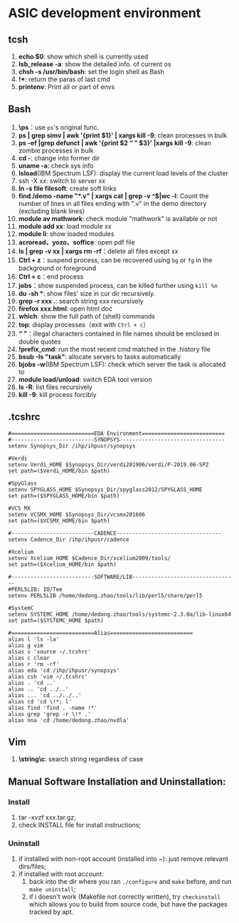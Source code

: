 # ASIC development environment

## tcsh
1. **echo $0**: show which shell is currently used
2. **lsb_release -a**: show the detailed info. of current os
3. **chsh -s /usr/bin/bash**: set the login shell as Bash
4. **!\***: return the paras of last cmd
5. **printenv**: Print all or part of envs

## Bash
1. **\ps**：use `ps`'s original func.
2. **ps | grep simv | awk '{print $1}' | xargs kill -9**: clean processes in bulk
3. **ps -ef |grep defunct | awk '{print $2 “ ” $3}' |xargs kill -9**: clean zombie processes in bulk
4. **cd -**: change into former dir
5. **uname -a**: check sys info
6. **lsload**(IBM Spectrum LSF): display the current load levels of the cluster
7. ssh -X xx: switch to server xx
8. **ln -s file filesoft**: create soft links
9. **find /demo -name "*.v" | xargs cat | grep -v ^$|wc -l**: Count the number of lines in all files ending with ".v" in the demo directory (excluding blank lines)
10. **module av mathwork**: check module "mathwork" is available or not
11. **module add xx**: load module xx
12. **module li**: show loaded modules
13. **acroread、yozo、soffice**: open pdf file
14. **ls | grep -v xx | xargs rm -rf**：delete all files except xx
15. **Ctrl + z**：suspend process, can be recovered using `bg` or `fg` in the background or foreground
16. **Ctrl + c**：end process
17. **jobs**：show suspended process, can be killed further using `kill %n`
18. **du -sh \***: show files' size in cur dir recursively.
19. **grep -r xxx .**: search string xxx recursively
20. **firefox xxx.html**: open html doc
21. **which**: show the full path of (shell) commands
22. **top**: display processes（exit with `Ctrl + c`）
23. **“ ”**：illegal characters contained in file names should be enclosed in double quotes
24. **!prefix_cmd**: run the most recent cmd matched in the .history file
25. **bsub -Is "task"**: allocate servers to tasks automatically
26. **bjobs -w**(IBM Spectrum LSF): check which server the task is allocated to
27. **module load/unload**: switch EDA tool version
28. **ls -R**: list files recursively
29. **kill -9**: kill process forcibly

## .tcshrc
```
#==========================EDA Environment==========================
#--------------------------SYNOPSYS---------------------------------
setenv Synopsys_Dir /ihp/ihpusr/synopsys

#Verdi
setenv Verdi_HOME $Synopsys_Dir/verdi201906/verdi/P-2019.06-SP2
set path=($Verdi_HOME/bin $path) 

#SpyGlass
setenv SPYGLASS_HOME $Synopsys_Dir/spyglass2012/SPYGLASS_HOME
set path=($SPYGLASS_HOME/bin $path) 

#VCS MX
setenv VCSMX_HOME $Synopsys_Dir/vcsmx201606
set path=($VCSMX_HOME/bin $path)

#--------------------------CADENCE---------------------------------
setenv Cadence_Dir /ihp/ihpusr/cadence

#Xcelium
setenv Xcelium_HOME $Cadence_Dir/xcelium2009/tools/
set path=($Xcelium_HOME/bin $path)

#--------------------------SOFTWARE/LIB--------------------------------- 
#PERL5LIB: IO/Tee
setenv PERL5LIB /home/dedong.zhao/tools/lib/perl5/share/perl5
 
#SystemC
setenv SYSTEMC_HOME /home/dedong.zhao/tools/systemc-2.3.0a/lib-linux64
set path=($SYSTEMC_HOME $path)
 
#==========================Alias==========================
alias l 'ls -la'
alias g vim
alias s 'source ~/.tcshrc'
alias c clear
alias r 'rm -rf'
alias eda 'cd /ihp/ihpusr/synopsys'
alias csh 'vim ~/.tcshrc'
alias . 'cd ..'
alias .. 'cd ../..'
alias ... 'cd ../../..'
alias cd 'cd \!*; l'
alias find 'find . -name !*'
alias grep 'grep -r \!* .'
alias nna 'cd /home/dedong.zhao/nvdla'
```
                                               
## Vim
1. **\string\c**: search string regardless of case

## Manual Software Installation and Uninstallation:
### Install
1. tar -xvzf xxx.tar.gz;
2. check INSTALL file for install instructions;
### Uninstall
1. if installed with non-root account (installed into ~): just remove relevant dirs/files;
2. if installed with root account:
   1. back into the dir where you ran ```./configure``` and ```make``` before, and run ```make uninstall```;
   2. if i doesn't work (Makefile not correctly written), try ```checkinstall``` which allows you
       to build from source code, but have the packages tracked by apt.      
